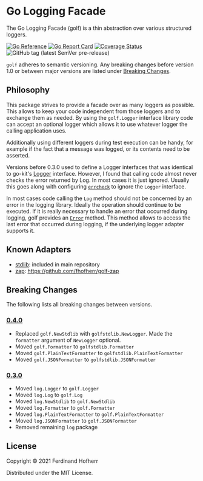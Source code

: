 # Go Logging Facade

The Go Logging Facade (golf) is a thin abstraction over various
structured loggers.

[![Go Reference](https://pkg.go.dev/badge/github.com/fhofherr/golf.svg)](https://pkg.go.dev/github.com/fhofherr/golf)
[![Go Report Card](https://goreportcard.com/badge/github.com/fhofherr/golf)](https://goreportcard.com/report/github.com/fhofherr/golf)
[![Coverage Status](https://coveralls.io/repos/github/fhofherr/golf/badge.svg?branch=main)](https://coveralls.io/github/fhofherr/golf?branch=main)
![GitHub tag (latest SemVer pre-release)](https://img.shields.io/github/v/tag/fhofherr/golf?include_prereleases&sort=semver)

`golf` adheres to semantic versioning. Any breaking changes before version
1.0 or between major versions are listed under [Breaking
Changes](#breaking-changes).

## Philosophy

This package strives to provide a facade over as many loggers as
possible. This allows to keep your code independent from those loggers
and to exchange them as needed. By using the `golf.Logger` interface
library code can accept an optional logger which allows it to use
whatever logger the calling application uses.

Additionally using different loggers during test execution can be handy,
for example if the fact that a message was logged, or its contents need
to be asserted.

Versions before 0.3.0 used to define a Logger interfaces that was
identical to go-kit's
[Logger](https://pkg.go.dev/github.com/go-kit/log#Logger) interface.
However, I found that calling code almost never checks the error
returned by Log. In most cases it is just ignored. Usually this goes
along with configuring [`errcheck`](https://github.com/kisielk/errcheck)
to ignore the `Logger` interface.

In most cases code calling the `Log` method should not be concerned by
an error in the logging library. Ideally the operation should continue
to be executed. If it is really necessary to handle an error that
occurred during logging, golf provides an
[`Error`](https://pkg.go.dev/github.com/fhofherr/golf#Error) method.
This method allows to access the last error that occurred during
logging, if the underlying logger adapter supports it.

## Known Adapters

* [stdlib](https://pkg.go.dev/log): included in main repository
* [zap](https://github.com/uber-go/zap): https://github.com/fhofherr/golf-zap

## Breaking Changes

The following lists all breaking changes between versions.

### [0.4.0]

* Replaced `golf.NewStdlib` with `golfstdlib.NewLogger`. Made the `formatter`
  argument of `NewLogger` optional.
* Moved `golf.Formatter` to `golfstdlib.Formatter`
* Moved `golf.PlainTextFormatter` to `golfstdlib.PlainTextFormatter`
* Moved `golf.JSONFormatter` to `golfstdlib.JSONFormatter`

### [0.3.0]

* Moved `log.Logger` to `golf.Logger`
* Moved `log.Log` to `golf.Log`
* Moved `log.NewStdlib` to `golf.NewStdlib`
* Moved `log.Formatter` to `golf.Formatter`
* Moved `log.PlainTextFormatter` to `golf.PlainTextFormatter`
* Moved `log.JSONFormatter` to `golf.JSONFormatter`
* Removed remaining `log` package

## License

Copyright © 2021 Ferdinand Hofherr

Distributed under the MIT License.

[0.4.0]: https://github.com/fhofherr/golf/compare/v0.3.0...v0.4.0
[0.3.0]: https://github.com/fhofherr/golf/compare/v0.2.0...v0.3.0
